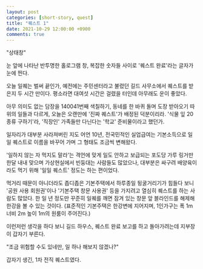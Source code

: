 ```yaml
---
layout: post
categories: [short-story, quest]
title: "퀘스트 1"
date: 2021-10-29 12:00:00 +0900
comments: true
---
```



"상태창"

눈 앞에 나타난 반투명한 홀로그램 창, 복잡한 숫자들 사이로 '퀘스트 완료'라는 글자가 눈에 띈다.

오늘 일퀘는 벌써 끝인가, 예전에는 주민센터라고 불렸던 길드 사무소에서 퀘스트를 받은지 두 시간 만이다. 평소라면 대여섯 시간은 걸렸을 터인데 아무래도 운이 좋았다.

아무 의미도 없는 담장을 140041번째 색칠하기, 동네를 한 바퀴 돌며 도장 받아오기 따위의 일들과 다르게, 오늘은 오랜만에 '진짜 퀘스트'가 배정된 덕분이리라. '식물 잎 20종류 구하기'라, '직장인' 가족들만 다닌다는 '학교' 준비물이라고 했던가.

일자리가 대부분 사라져버린 지도 어언 10년, 전국민적인 실업급여는 기본소득으로 일일 퀘스트로 이름을 바꾸어 가며 그 형태도 조금씩 변해왔다.

'일하지 않는 자 먹지도 말라'는 격언에 맞게 일도 안하고 보급되는 포도당 가루 링거만 한달 내내 맞으며 가상현실에서 빈둥대는 사람들도 많았으나, 대부분은 싸구려 배양육이라도 먹기 위해 '일일 퀘스트' 정도는 하는 편이었다.

먹거리 때문이 아니더라도 좁디좁은 기본주택에서 하루종일 뒹굴거리기가 힘들다 보니 '공원 사용 회원권'이나 '기본주택 창문 사용권' 등을 가지려고 열심히 퀘스트를 하는 사람도 많았다. 한 일 년 정도만 꾸준히 일퀘를 깨면 잠겨 있는 창문 앞 블라인드를 해제해 한강을 볼 수 있는 것이다. (표준적인 기본주택은 한강변에 지어지며, 1인가구는 폭 1m 너비 2m 높이 1m의 원룸이 주어진다.)

이런저런 생각을 하다 보니 길드 하우스, 퀘스트 완료 보고를 하고 돌아가려는데 지부장이 갑자기 부른다.

"조금 위험할 수도 있네만, 일 하나 해보지 않겠나?"

갑자기 생긴, 1차 전직 퀘스트였다.
